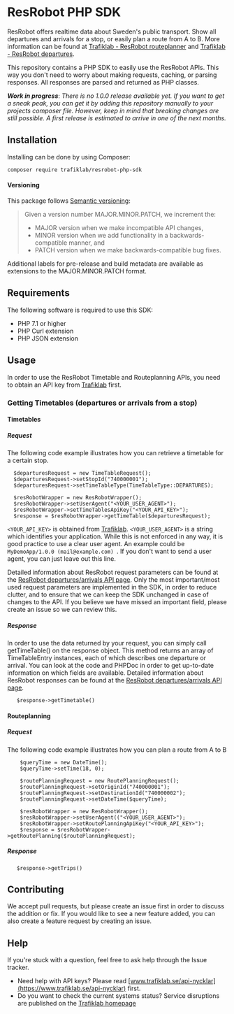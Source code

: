 # ResRobot PHP SDK

ResRobot offers realtime data about Sweden's public transport. Show all departures and arrivals for a stop, or easily plan a route from A to B.
More information can be found at [Trafiklab - ResRobot routeplanner](https://www.trafiklab.se/api/resrobot-reseplanerare) and [Trafiklab - ResRobot departures](https://www.trafiklab.se/api/resrobot-reseplanerare).

This repository contains a PHP SDK to easily use the ResRobot APIs. This way you don't need to worry about making requests, caching, 
or parsing responses. All responses are parsed and returned as PHP classes.

**_Work in progress_**: _There is no 1.0.0 release available yet. If you want to get a sneak peak, 
you can get it by adding this repository manually to your projects composer file. 
However, keep in mind that breaking changes are still possible. A first release is estimated to arrive in one of the next months._

## Installation
Installing can be done by using Composer:

`composer require trafiklab/resrobot-php-sdk`

#### Versioning

This package follows [Semantic versioning](https://semver.org/):
> Given a version number MAJOR.MINOR.PATCH, we increment the:
> - MAJOR version when we make incompatible API changes,
> - MINOR version when we add functionality in a backwards-compatible manner, and
> - PATCH version when we make backwards-compatible bug fixes.

Additional labels for pre-release and build metadata are available as extensions to the MAJOR.MINOR.PATCH format.

## Requirements
The following software is required to use this SDK:

- PHP 7.1 or higher
- PHP Curl extension
- PHP JSON extension

## Usage

In order to use the ResRobot Timetable and Routeplanning APIs, 
you need to obtain an API key from [Trafiklab](https://trafiklab.se) first.

### Getting Timetables (departures or arrivals from a stop)

#### Timetables
##### Request
The following code example illustrates how you can retrieve a timetable for a certain stop.

```
  $departuresRequest = new TimeTableRequest();
  $departuresRequest->setStopId("740000001");
  $departuresRequest->setTimeTableType(TimeTableType::DEPARTURES);

  $resRobotWrapper = new ResRobotWrapper();
  $resRobotWrapper->setUserAgent("<YOUR_USER_AGENT>");
  $resRobotWrapper->setTimeTablesApiKey("<YOUR_API_KEY>");
  $response = $resRobotWrapper->getTimeTable($departuresRequest);
```
`<YOUR_API_KEY>` is obtained from [Trafiklab](https://trafiklab.se). `<YOUR_USER_AGENT>` is a string which identifies your application. 
While this is not enforced in any way, it is good practice to use a clear user agent. 
An example could be `MyDemoApp/1.0.0 (mail@example.com) `.
If you don't want to send a user agent, you can just leave out this line.

Detailed information about ResRobot request parameters can be found at the [ResRobot departures/arrivals API page](https://www.trafiklab.se/api/resrobot-reseplanerare).
Only the most important/most used request parameters are implemented in the SDK, in order to reduce clutter, and to ensure that we can keep the SDK unchanged in case of changes to the API.
If you believe we have missed an important field, please create an issue so we can review this.  
##### Response

In order to use the data returned by your request, you can simply call getTimeTable() on the response object. 
This method returns an array of TimeTableEntry instances, each of which describes one departure or arrival. 
You can look at the code and PHPDoc in order to get up-to-date information on which fields are available. 
Detailed information about ResRobot responses can be found at the [ResRobot departures/arrivals API page](https://www.trafiklab.se/api/resrobot-reseplanerare).

```
   $response->getTimetable()
```

#### Routeplanning
##### Request
The following code example illustrates how you can plan a route from A to B

```    
    $queryTime = new DateTime();
    $queryTime->setTime(18, 0);

    $routePlanningRequest = new RoutePlanningRequest();
    $routePlanningRequest->setOriginId("740000001");
    $routePlanningRequest->setDestinationId("740000002");
    $routePlanningRequest->setDateTime($queryTime);

    $resRobotWrapper = new ResRobotWrapper();
    $resRobotWrapper->setUserAgent(("<YOUR_USER_AGENT>");
    $resRobotWrapper->setRoutePlanningApiKey("<YOUR_API_KEY>");
    $response = $resRobotWrapper->getRoutePlanning($routePlanningRequest);
```
##### Response

```
   $response->getTrips()
```

## Contributing

We accept pull requests, but please create an issue first in order to discuss the addition or fix.
If you would like to see a new feature added, you can also create a feature request by creating an issue.

## Help

If you're stuck with a question, feel free to ask help through the Issue tracker.
- Need help with API keys? Please read [www.trafiklab.se/api-nycklar](https://www.trafiklab.se/api-nycklar) first.
- Do you want to check the current systems status? Service disruptions
 are published on the [Trafiklab homepage](https://www.trafiklab.se/)
